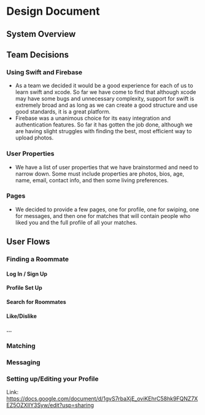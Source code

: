 # Design Document

## System Overview

## Team Decisions

### Using Swift and Firebase
- As a team we decided it would be a good experience for each of us to learn swift and xcode. So far we have come to find that although xcode may have some bugs and unnecessary complexity, support for swift is extremely broad and as long as we can create a good structure and use good standards, it is a great platform.
- Firebase was a unanimous choice for its easy integration and authentication features. So far it has gotten the job done, although we are having slight struggles with finding the best, most efficient way to upload photos.

### User Properties
- We have a list of user properties that we have brainstormed and need to narrow down. Some must include properties are photos, bios, age, name, email, contact info, and then some living preferences.

### Pages
- We decided to provide a few pages, one for profile, one for swiping, one for messages, and then one for matches that will contain people who liked you and the full profile of all your matches.

## User Flows

### Finding a Roommate

#### Log In / Sign Up

#### Profile Set Up

#### Search for Roommates

#### Like/Dislike

#### ...

### Matching

### Messaging

### Setting up/Editing your Profile

Link: https://docs.google.com/document/d/1gvS7rbaXjE_oviKEhrC58hk9FQNZ7XEZ5OZXIlY3Syw/edit?usp=sharing
